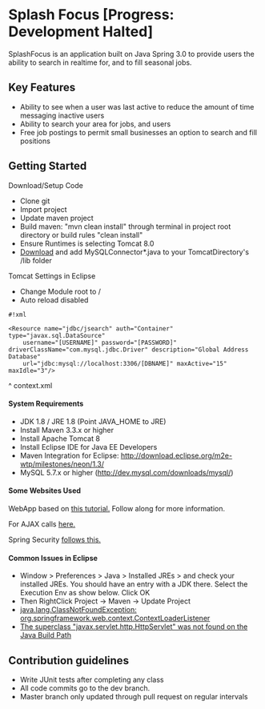 # Splash Focus [Progress: Development Halted]

SplashFocus is an application built on Java Spring 3.0 to provide users the ability to search in realtime for, and to fill seasonal jobs.

## Key Features

* Ability to see when a user was last active to reduce the amount of time messaging inactive users
* Ability to search your area for jobs, and users
* Free job postings to permit small businesses an option to search and fill positions

## Getting Started

Download/Setup Code
+ Clone git
+ Import project
+ Update maven project
+ Build maven: "mvn clean install" through terminal in project root directory or build rules "clean install"
+ Ensure Runtimes is selecting Tomcat 8.0
+ [Download](https://bitbucket.org/awhipp/bitsngigs/downloads/mysql-connector-java-5.1.38-bin.jar) and add MySQLConnector*.java to your TomcatDirectory's /lib folder

Tomcat Settings in Eclipse
+ Change Module root to /
+ Auto reload disabled


```
#!xml

<Resource name="jdbc/jsearch" auth="Container" type="javax.sql.DataSource"
    username="[USERNAME]" password="[PASSWORD]" driverClassName="com.mysql.jdbc.Driver" description="Global Address Database"
    url="jdbc:mysql://localhost:3306/[DBNAME]" maxActive="15" maxIdle="3"/>
```
^ context.xml

#### System Requirements

* JDK 1.8 / JRE 1.8 (Point JAVA_HOME to JRE)
* Install Maven 3.3.x or higher
* Install Apache Tomcat 8
* Install Eclipse IDE for Java EE Developers
* Maven Integration for Eclipse: http://download.eclipse.org/m2e-wtp/milestones/neon/1.3/
* MySQL 5.7.x or higher (http://dev.mysql.com/downloads/mysql/)


#### Some Websites Used

WebApp based on [this tutorial.](http://crunchify.com/simplest-spring-mvc-hello-world-example-tutorial-spring-model-view-controller-tips/) Follow along for more information.

For AJAX calls [here.](http://crunchify.com/how-to-use-ajax-jquery-in-spring-web-mvc-jsp-example/)

Spring Security [follows this.](http://www.beingjavaguys.com/2014/05/spring-security-authentication-and.html?m=1)

####  Common Issues in Eclipse

+  Window > Preferences > Java > Installed JREs > and check your installed JREs. You should have an entry with a JDK there. Select the Execution Env as show below. Click OK 
+  Then RightClick Project -> Maven -> Update Project
+  [java.lang.ClassNotFoundException: org.springframework.web.context.ContextLoaderListener](http://stackoverflow.com/questions/6210757/java-lang-classnotfoundexception-org-springframework-web-context-contextloaderl)
+ [The superclass "javax.servlet.http.HttpServlet" was not found on the Java Build Path](http://stackoverflow.com/questions/22756153/the-superclass-javax-servlet-http-httpservlet-was-not-found-on-the-java-build)

## Contribution guidelines

* Write JUnit tests after completing any class
* All code commits go to the dev branch.
* Master branch only updated through pull request on regular intervals
